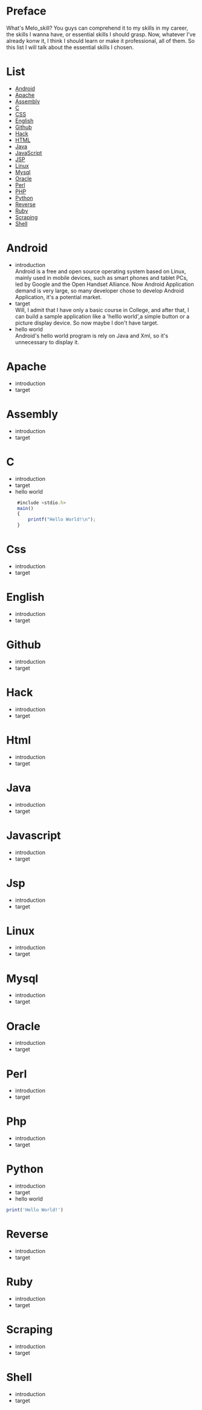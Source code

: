 # Preface #
What's Melo_skill? You guys can comprehend it to my skills in my career, the skills I wanna have, or essential skills I should grasp. Now, whatever I've already konw it, I think I should learn or make it professional, all of them. So this list I will talk about the essential skills I chosen.
# List #
  * [Android](#android)
  * [Apache](#apache)
  * [Assembly](#assembly)
  * [C](#c)
  * [CSS](#css)
  * [English](#english)
  * [Github](#github)
  * [Hack](#hack)
  * [HTML](#html)
  * [Java](#java)
  * [JavaScript](#javascript)
  * [JSP](#jsp)
  * [Linux](#linux)
  * [Mysql](#mysql)
  * [Oracle](#oracle)
  * [Perl](#perl)
  * [PHP](#php)
  * [Python](#python)
  * [Reverse](#reverse)
  * [Ruby](#ruby)
  * [Scraping](#scraping)
  * [Shell](#shell)
# Android #
* introduction  
Android is a free and open source operating system based on Linux, mainly used in mobile devices, such as smart phones and tablet PCs, led by Google and the Open Handset Alliance. Now Android Application demand is very large, so many developer chose to develop Android Application, it's a potential market.
* target  
Will, I admit that I have only a basic course in College, and after that, I can build a sample application like a 'helllo world',a simple button or a picture display device. So now maybe I don't have target.
* hello world  
Android's hello world program is rely on Java and Xml, so it's unnecessary to display it.
# Apache #
* introduction
* target
# Assembly #
* introduction
* target
# C #
* introduction
* target
* hello world
```javascript
	#include <stdio.h>
	main()
	{
		printf("Hello World!\n");
	}
```
# Css #
* introduction
* target
# English #
* introduction
* target
# Github #
* introduction
* target
# Hack #
* introduction
* target
# Html #
* introduction
* target
# Java #
* introduction
* target
# Javascript #
* introduction
* target
# Jsp #
* introduction
* target
# Linux #
* introduction
* target
# Mysql #
* introduction
* target
# Oracle #
* introduction
* target
# Perl #
* introduction
* target
# Php #
* introduction
* target
# Python #
* introduction
* target
* hello world
```javascript
print('Hello World!')
```
# Reverse #
* introduction
* target
# Ruby #
* introduction
* target
# Scraping #
* introduction
* target
# Shell #
* introduction
* target
